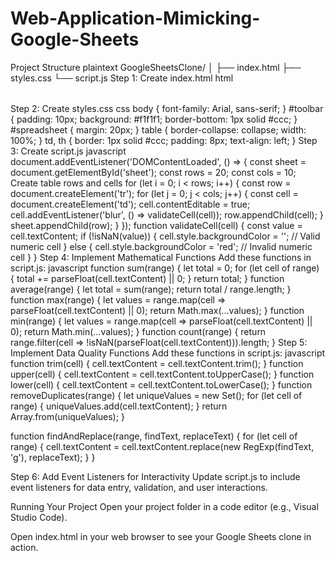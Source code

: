 # Web-Application-Mimicking-Google-Sheets
Project Structure
plaintext
GoogleSheetsClone/
│
├── index.html
├── styles.css
└── script.js
Step 1: Create index.html
html
<!DOCTYPE html>
<html lang="en">
<head>
    <meta charset="UTF-8">
    <meta name="viewport" content="width=device-width, initial-scale=1.0">
    <title>Google Sheets Clone</title>
    <link rel="stylesheet" href="styles.css">
</head>
<body>
    <div id="toolbar">
        <!-- Toolbar items will go here -->
    </div>
    <div id="spreadsheet">
        <table id="sheet">
            <!-- Dynamic rows and columns will be generated here -->
        </table>
    </div>
    <script src="script.js"></script>
</body>
</html>
Step 2: Create styles.css
css
body {
    font-family: Arial, sans-serif;
}
#toolbar {
    padding: 10px;
    background: #f1f1f1;
    border-bottom: 1px solid #ccc;
}
#spreadsheet {
    margin: 20px;
}
table {
    border-collapse: collapse;
    width: 100%;
}
td, th {
    border: 1px solid #ccc;
    padding: 8px;
    text-align: left;
}
Step 3: Create script.js
javascript
document.addEventListener('DOMContentLoaded', () => {
    const sheet = document.getElementById('sheet');
    const rows = 20; 
    const cols = 10; 
   Create table rows and cells
    for (let i = 0; i < rows; i++) {
        const row = document.createElement('tr');
        for (let j = 0; j < cols; j++) {
            const cell = document.createElement('td');
            cell.contentEditable = true;
            cell.addEventListener('blur', () => validateCell(cell));
            row.appendChild(cell);
        }
        sheet.appendChild(row);
    }
});
function validateCell(cell) {
    const value = cell.textContent;
    if (!isNaN(value)) {
        cell.style.backgroundColor = ''; // Valid numeric cell
    } else {
        cell.style.backgroundColor = 'red'; // Invalid numeric cell
    }
}
Step 4: Implement Mathematical Functions
Add these functions in script.js:
javascript
function sum(range) {
    let total = 0;
    for (let cell of range) {
        total += parseFloat(cell.textContent) || 0;
    }
    return total;
}
function average(range) {
    let total = sum(range);
    return total / range.length;
}
function max(range) {
    let values = range.map(cell => parseFloat(cell.textContent) || 0);
    return Math.max(...values);
}
function min(range) {
    let values = range.map(cell => parseFloat(cell.textContent) || 0);
    return Math.min(...values);
}
function count(range) {
    return range.filter(cell => !isNaN(parseFloat(cell.textContent))).length;
}
Step 5: Implement Data Quality Functions
Add these functions in script.js:
javascript
function trim(cell) {
    cell.textContent = cell.textContent.trim();
}
function upper(cell) {
    cell.textContent = cell.textContent.toUpperCase();
}
function lower(cell) {
    cell.textContent = cell.textContent.toLowerCase();
}
function removeDuplicates(range) {
    let uniqueValues = new Set();
    for (let cell of range) {
        uniqueValues.add(cell.textContent);
    }
    return Array.from(uniqueValues);
}

function findAndReplace(range, findText, replaceText) {
    for (let cell of range) {
        cell.textContent = cell.textContent.replace(new RegExp(findText, 'g'), replaceText);
    }
}

Step 6: Add Event Listeners for Interactivity
Update script.js to include event listeners for data entry, validation, and user interactions.

Running Your Project
Open your project folder in a code editor (e.g., Visual Studio Code).

Open index.html in your web browser to see your Google Sheets clone in action.
